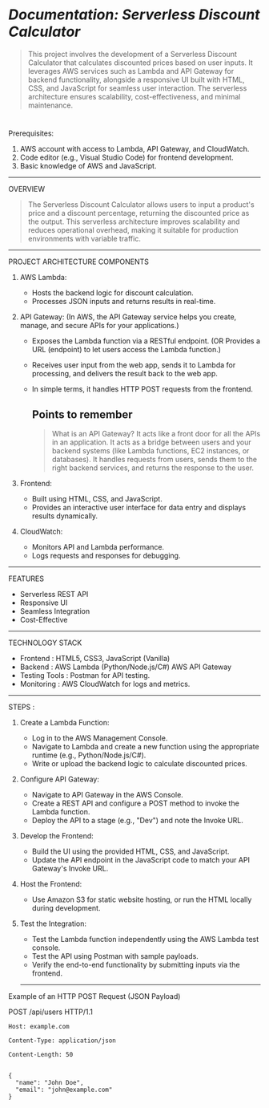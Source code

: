 # *Documentation: Serverless Discount Calculator*

>This project involves the development of a Serverless Discount Calculator that calculates discounted prices based on user inputs. It leverages AWS services such as Lambda and API Gateway for backend functionality, alongside a responsive UI built with HTML, CSS, and JavaScript for seamless user interaction. The serverless architecture ensures scalability, cost-effectiveness, and minimal maintenance.

#

Prerequisites:
 1. AWS account with access to Lambda, API Gateway, and CloudWatch.
 2. Code editor (e.g., Visual Studio Code) for frontend development.
 3. Basic knowledge of AWS and JavaScript.
    
---------------------------------------------------------------------------------------------------------------------------------------------
OVERVIEW
>The Serverless Discount Calculator allows users to input a product's price and a discount percentage, returning the discounted price as the output. This serverless architecture improves scalability and reduces operational overhead, making it suitable for production environments with variable traffic.

---------------------------------------------------------------------------------------------------------------------------------------------


PROJECT ARCHITECTURE COMPONENTS

1. AWS Lambda:
  
    + Hosts the backend logic for discount calculation.
    + Processes JSON inputs and returns results in real-time.

2. API Gateway:  (In AWS, the API Gateway service helps you create, manage, and secure APIs for your applications.)
    + Exposes the Lambda function via a RESTful endpoint. (OR Provides a URL (endpoint) to let users access the Lambda function.)
    + Receives user input from the web app, sends it to Lambda for processing, and delivers the result back to the web app.
    + In simple terms, it handles HTTP POST requests from the frontend.
  
      Points to remember
      ------------------
      > What is an API Gateway?
      > It acts like a front door for all the APIs in an application.
      > It acts as a bridge between users and your backend systems (like Lambda functions, EC2 instances, or databases).
      > It handles requests from users, sends them to the right backend services, and returns the response to the user.
     

4. Frontend:
    + Built using HTML, CSS, and JavaScript.
    + Provides an interactive user interface for data entry and displays results dynamically.

5. CloudWatch:
    + Monitors API and Lambda performance.
    + Logs requests and responses for debugging.
    
---------------------------------------------------------------------------------------------------------------------------------------------

FEATURES

  + Serverless REST API
  + Responsive UI
  + Seamless Integration
  + Cost-Effective

---------------------------------------------------------------------------------------------------------------------------------------------

TECHNOLOGY STACK

  + Frontend      : HTML5, CSS3, JavaScript (Vanilla)
  + Backend       : AWS Lambda (Python/Node.js/C#)
                    AWS API Gateway
  + Testing Tools : Postman for API testing.
  + Monitoring    : AWS CloudWatch for logs and metrics.
---------------------------------------------------------------------------------------------------------------------------------------------

STEPS :

1. Create a Lambda Function:

   + Log in to the AWS Management Console.
   + Navigate to Lambda and create a new function using the appropriate runtime (e.g., Python/Node.js/C#).
   +  Write or upload the backend logic to calculate discounted prices.
     
2. Configure API Gateway:

    + Navigate to API Gateway in the AWS Console.
    + Create a REST API and configure a POST method to invoke the Lambda function.
    + Deploy the API to a stage (e.g., "Dev") and note the Invoke URL.
    
3. Develop the Frontend:

    + Build the UI using the provided HTML, CSS, and JavaScript.
    + Update the API endpoint in the JavaScript code to match your API Gateway's Invoke URL.
    
4. Host the Frontend:

    + Use Amazon S3 for static website hosting, or run the HTML locally during development.
    
5. Test the Integration:

    + Test the Lambda function independently using the AWS Lambda test console.
    + Test the API using Postman with sample payloads.
    + Verify the end-to-end functionality by submitting inputs via the frontend.

    ---------------------------------------------------------------------------------------------------------------------------------------------

Example of an HTTP POST Request (JSON Payload)

POST /api/users HTTP/1.1

    Host: example.com
    
    Content-Type: application/json
    
    Content-Length: 50
    
    
    {
      "name": "John Doe",
      "email": "john@example.com"
    }
